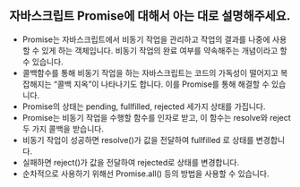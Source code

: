 ## 자바스크립트 Promise에 대해서 아는 대로 설명해주세요.

- Promise는 자바스크립트에서 비동기 작업을 관리하고 작업의 결과를 나중에 사용할 수 있게 하는 객체입니다. 비동기 작업의 완료 여부를 약속해주는 개념이라고 할 수 있습니다.
- 콜백함수를 통해 비동기 작업을 하는 자바스크립트는 코드의 가독성이 떨어지고 복잡해지는 “콜백 지옥”이 나타나기도 합니다. 이를 Promise를 통해 해결할 수 있습니다.
- Promise의 상태는 pending, fullfilled, rejected 세가지 상태를 가집니다.
- Promise는 비동기 작업을 수행할 함수를 인자로 받고, 이 함수는 resolve와 reject 두 가지 콜백을 받습니다.
- 비동기 작업이 성공하면 resolve()가 값을 전달하여 fullfilled 로 상태를 변경합니다.
- 실패하면 reject()가 값을 전달하여 rejected로 상태를 변경합니다.
- 순차적으로 사용하기 위해선 Promise.all() 등의 방법을 사용할 수 있습니다.
